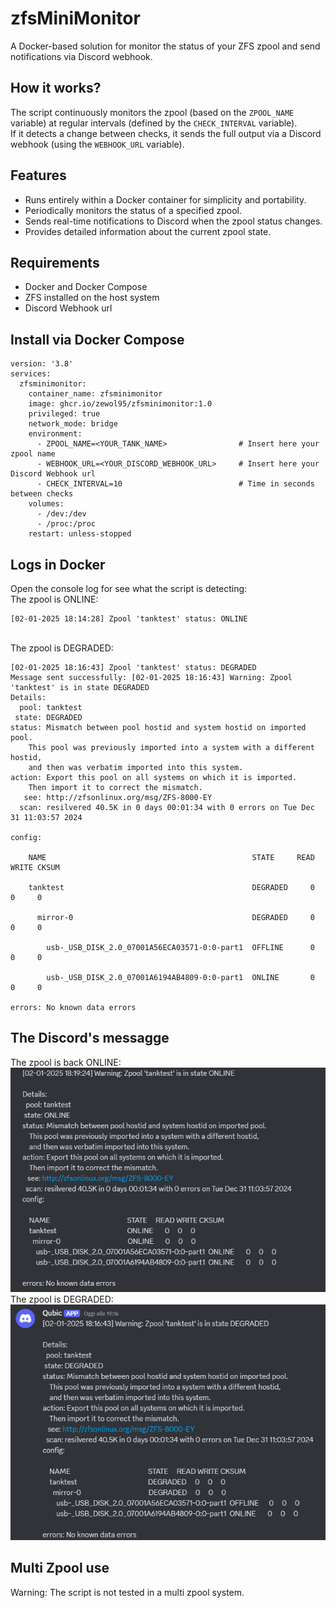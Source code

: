 # zfsMiniMonitor
A Docker-based solution for monitor the status of your ZFS zpool and send notifications via Discord webhook.

## How it works?
The script continuously monitors the zpool (based on the `ZPOOL_NAME` variable) at regular intervals (defined by the `CHECK_INTERVAL` variable). \
If it detects a change between checks, it sends the full output via a Discord webhook (using the `WEBHOOK_URL` variable).

## Features
- Runs entirely within a Docker container for simplicity and portability.
- Periodically monitors the status of a specified zpool.
- Sends real-time notifications to Discord when the zpool status changes.
- Provides detailed information about the current zpool state.

## Requirements
- Docker and Docker Compose
- ZFS installed on the host system
- Discord Webhook url

## Install via Docker Compose

```
version: '3.8'
services:
  zfsminimonitor:
    container_name: zfsminimonitor
    image: ghcr.io/zewol95/zfsminimonitor:1.0
    privileged: true
    network_mode: bridge
    environment:
      - ZPOOL_NAME=<YOUR_TANK_NAME>                # Insert here your zpool name
      - WEBHOOK_URL=<YOUR_DISCORD_WEBHOOK_URL>     # Insert here your Discord Webhook url
      - CHECK_INTERVAL=10                          # Time in seconds between checks
    volumes:
      - /dev:/dev
      - /proc:/proc
    restart: unless-stopped

```

## Logs in Docker
Open the console log for see what the script is detecting: \
The zpool is ONLINE: 
```
[02-01-2025 18:14:28] Zpool 'tanktest' status: ONLINE
```
\
The zpool is DEGRADED: 
```
[02-01-2025 18:16:43] Zpool 'tanktest' status: DEGRADED
Message sent successfully: [02-01-2025 18:16:43] Warning: Zpool 'tanktest' is in state DEGRADED
Details:
  pool: tanktest
 state: DEGRADED
status: Mismatch between pool hostid and system hostid on imported pool.
	This pool was previously imported into a system with a different hostid,
	and then was verbatim imported into this system.
action: Export this pool on all systems on which it is imported.
	Then import it to correct the mismatch.
   see: http://zfsonlinux.org/msg/ZFS-8000-EY
  scan: resilvered 40.5K in 0 days 00:01:34 with 0 errors on Tue Dec 31 11:03:57 2024

config:

	NAME                                              STATE     READ WRITE CKSUM

	tanktest                                          DEGRADED     0     0     0

	  mirror-0                                        DEGRADED     0     0     0

	    usb-_USB_DISK_2.0_07001A56ECA03571-0:0-part1  OFFLINE      0     0     0

	    usb-_USB_DISK_2.0_07001A6194AB4809-0:0-part1  ONLINE       0     0     0

errors: No known data errors
```
## The Discord's messagge
The zpool is back ONLINE: \
![Testo alternativo](image/message_online.PNG)
\
The zpool is DEGRADED: \
![Testo alternativo](image/message_degraded.PNG)


## Multi Zpool use
Warning: The script is not tested in a multi zpool system.
